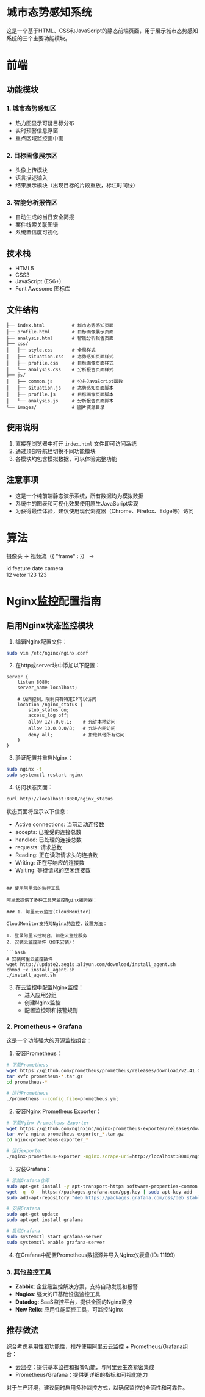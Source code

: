 

# 城市态势感知系统

这是一个基于HTML、CSS和JavaScript的静态前端页面，用于展示城市态势感知系统的三个主要功能模块。

# 前端

## 功能模块

### 1. 城市态势感知区

- 热力图显示可疑目标分布
- 实时预警信息浮窗
- 重点区域监控画中画

### 2. 目标画像展示区

- 头像上传模块
- 语言描述输入
- 结果展示模块（出现目标的片段重放，标注时间线）

### 3. 智能分析报告区

- 自动生成的当日安全简报
- 案件线索关联图谱
- 系统置信度可视化

## 技术栈

- HTML5
- CSS3
- JavaScript (ES6+)
- Font Awesome 图标库

## 文件结构

```
├── index.html          # 城市态势感知页面
├── profile.html        # 目标画像展示页面
├── analysis.html       # 智能分析报告页面
├── css/
│   ├── style.css       # 全局样式
│   ├── situation.css   # 态势感知页面样式
│   ├── profile.css     # 目标画像页面样式
│   └── analysis.css    # 分析报告页面样式
├── js/
│   ├── common.js       # 公共JavaScript函数
│   ├── situation.js    # 态势感知页面脚本
│   ├── profile.js      # 目标画像页面脚本
│   └── analysis.js     # 分析报告页面脚本
└── images/             # 图片资源目录
```

## 使用说明

1. 直接在浏览器中打开 `index.html` 文件即可访问系统
2. 通过顶部导航栏切换不同功能模块
3. 各模块均包含模拟数据，可以体验完整功能

## 注意事项

- 这是一个纯前端静态演示系统，所有数据均为模拟数据
- 系统中的图表和可视化效果使用原生JavaScript实现
- 为获得最佳体验，建议使用现代浏览器（Chrome、Firefox、Edge等）访问 

# 算法

摄像头  ->  视频流（{ "frame" : }）  ->  

id  feature  date  camera  
12   vetor   123    123

# Nginx监控配置指南

## 启用Nginx状态监控模块

1. 编辑Nginx配置文件：

```bash
sudo vim /etc/nginx/nginx.conf
```

2. 在http或server块中添加以下配置：

```nginx
server {
    listen 8080;
    server_name localhost;
    
    # 访问控制，限制只有特定IP可以访问
    location /nginx_status {
        stub_status on;
        access_log off;
        allow 127.0.0.1;    # 允许本地访问
        allow 10.0.0.0/8;   # 允许内网访问
        deny all;           # 拒绝其他所有访问
    }
}
```

3. 验证配置并重启Nginx：

```bash
sudo nginx -t
sudo systemctl restart nginx
```

4. 访问状态页面：

```bash
curl http://localhost:8080/nginx_status
```

状态页面将显示以下信息：
- Active connections: 当前活动连接数
- accepts: 已接受的连接总数
- handled: 已处理的连接总数
- requests: 请求总数
- Reading: 正在读取请求头的连接数
- Writing: 正在写响应的连接数
- Waiting: 等待请求的空闲连接数
```

## 使用阿里云的监控工具

阿里云提供了多种工具来监控Nginx服务器：

### 1. 阿里云云监控(CloudMonitor)

CloudMonitor支持对Nginx的监控，设置方法：

1. 登录阿里云控制台，前往云监控服务
2. 安装云监控插件（如未安装）：

```bash
# 安装阿里云监控插件
wget http://update2.aegis.aliyun.com/download/install_agent.sh
chmod +x install_agent.sh
./install_agent.sh
```

3. 在云监控中配置Nginx监控：
   - 进入应用分组
   - 创建Nginx监控
   - 配置监控项和报警规则

### 2. Prometheus + Grafana

这是一个功能强大的开源监控组合：

1. 安装Prometheus：

```bash
# 下载Prometheus
wget https://github.com/prometheus/prometheus/releases/download/v2.41.0/prometheus-2.41.0.linux-amd64.tar.gz
tar xvfz prometheus-*.tar.gz
cd prometheus-*

# 运行Prometheus
./prometheus --config.file=prometheus.yml
```

2. 安装Nginx Prometheus Exporter：

```bash
# 下载Nginx Prometheus Exporter
wget https://github.com/nginxinc/nginx-prometheus-exporter/releases/download/v0.10.0/nginx-prometheus-exporter_0.10.0_linux_amd64.tar.gz
tar xvfz nginx-prometheus-exporter_*.tar.gz
cd nginx-prometheus-exporter_*

# 运行exporter
./nginx-prometheus-exporter -nginx.scrape-uri=http://localhost:8080/nginx_status
```

3. 安装Grafana：

```bash
# 添加Grafana仓库
sudo apt-get install -y apt-transport-https software-properties-common
wget -q -O - https://packages.grafana.com/gpg.key | sudo apt-key add -
sudo add-apt-repository "deb https://packages.grafana.com/oss/deb stable main"

# 安装Grafana
sudo apt-get update
sudo apt-get install grafana

# 启动Grafana
sudo systemctl start grafana-server
sudo systemctl enable grafana-server
```

4. 在Grafana中配置Prometheus数据源并导入Nginx仪表盘(ID: 11199)

### 3. 其他监控工具

- **Zabbix**: 企业级监控解决方案，支持自动发现和报警
- **Nagios**: 强大的IT基础设施监控工具
- **Datadog**: SaaS监控平台，提供全面的Nginx监控
- **New Relic**: 应用性能监控工具，可监控Nginx

## 推荐做法

综合考虑易用性和功能性，推荐使用阿里云云监控 + Prometheus/Grafana组合：
- 云监控：提供基本监控和报警功能，与阿里云生态紧密集成
- Prometheus/Grafana：提供更详细的指标和可视化能力

对于生产环境，建议同时启用多种监控方式，以确保监控的全面性和可靠性。



